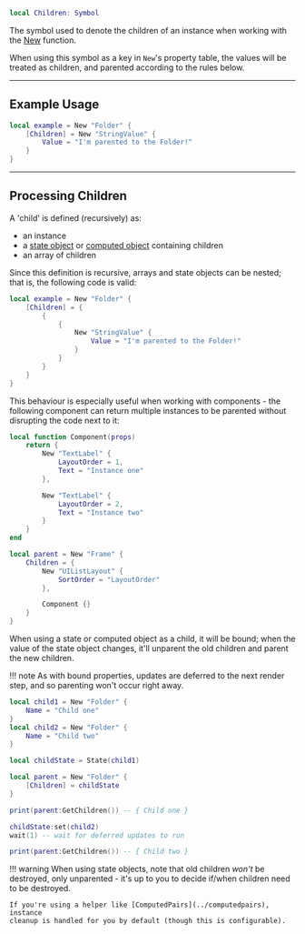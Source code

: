 ```Lua
local Children: Symbol
```

The symbol used to denote the children of an instance when working with the
[New](../new) function.

When using this symbol as a key in `New`'s property table, the values will be
treated as children, and parented according to the rules below.

-----

## Example Usage

```Lua
local example = New "Folder" {
	[Children] = New "StringValue" {
		Value = "I'm parented to the Folder!"
	}
}
```

-----

## Processing Children

A 'child' is defined (recursively) as:

- an instance
- a [state object](../state) or [computed object](../computed) containing children
- an array of children

Since this definition is recursive, arrays and state objects can be nested; that
is, the following code is valid:

```Lua
local example = New "Folder" {
	[Children] = {
		{
			{
				New "StringValue" {
					Value = "I'm parented to the Folder!"
				}
			}
		}
	}
}
```

This behaviour is especially useful when working with components - the following
component can return multiple instances to be parented without disrupting the
code next to it:

```Lua
local function Component(props)
	return {
		New "TextLabel" {
			LayoutOrder = 1,
			Text = "Instance one"
		},

		New "TextLabel" {
			LayoutOrder = 2,
			Text = "Instance two"
		}
	}
end

local parent = New "Frame" {
	Children = {
		New "UIListLayout" {
			SortOrder = "LayoutOrder"
		},

		Component {}
	}
}
```

When using a state or computed object as a child, it will be bound; when the
value of the state object changes, it'll unparent the old children and parent
the new children.

!!! note
	As with bound properties, updates are deferred to the next render step, and
	so parenting won't occur right away.

```Lua
local child1 = New "Folder" {
	Name = "Child one"
}
local child2 = New "Folder" {
	Name = "Child two"
}

local childState = State(child1)

local parent = New "Folder" {
	[Children] = childState
}

print(parent:GetChildren()) -- { Child one }

childState:set(child2)
wait(1) -- wait for deferred updates to run

print(parent:GetChildren()) -- { Child two }
```

!!! warning
	When using state objects, note that old children *won't* be destroyed, only
	unparented - it's up to you to decide if/when children need to be destroyed.

	If you're using a helper like [ComputedPairs](../computedpairs), instance
	cleanup is handled for you by default (though this is configurable).
	